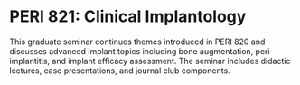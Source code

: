 # PERI 821: Clinical Implantology

This graduate seminar continues themes introduced in PERI 820 and discusses advanced implant topics including bone augmentation, peri-implantitis, and implant efficacy assessment. The seminar includes didactic lectures, case presentations, and journal club components.